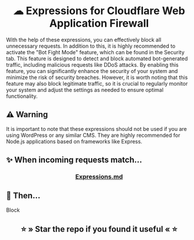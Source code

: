 <div align="center">
    <h1>☁ Expressions for Cloudflare Web Application Firewall</h1>
</div>

With the help of these expressions, you can effectively block all unnecessary requests.
In addition to this, it is highly recommended to activate the "Bot Fight Mode" feature, which can be found in the Security tab.
This feature is designed to detect and block automated bot-generated traffic, including malicious requests like DDoS attacks.
By enabling this feature, you can significantly enhance the security of your system and minimize the risk of security breaches.
However, it is worth noting that this feature may also block legitimate traffic, so it is crucial to regularly monitor your system and adjust the settings as needed to ensure optimal functionality.

## ⚠ Warning
It is important to note that these expressions should not be used if you are using WordPress or any similar CMS. They are highly recommended for Node.js applications based on frameworks like Express.

## ✨ When incoming requests match…
<div align="center">
    <h3><a href="Expressions.md">Expressions.md</a></h3>
</div>

## 🌠 Then…
Block

<div align="center">
    <h2>⭐ » Star the repo if you found it useful « ⭐</h2>
</div>